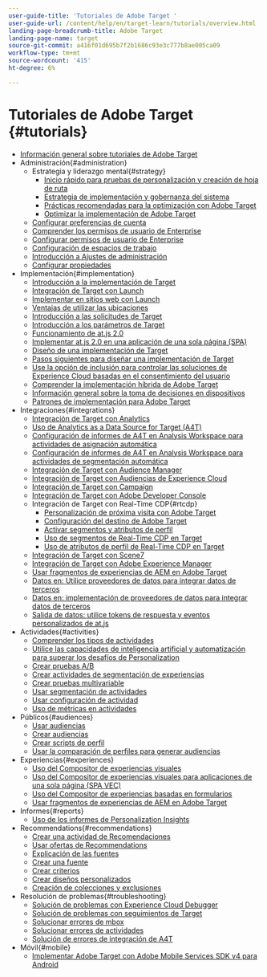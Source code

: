 ```yaml
---
user-guide-title: 'Tutoriales de Adobe Target '
user-guide-url: /content/help/en/target-learn/tutorials/overview.html
landing-page-breadcrumb-title: Adobe Target
landing-page-name: target
source-git-commit: a416f01d695b7f2b1686c93e3c777b8ae005ca09
workflow-type: tm+mt
source-wordcount: '415'
ht-degree: 6%

---
```



# Tutoriales de Adobe Target  {#tutorials}

+ [Información general sobre tutoriales de Adobe Target](../overview.md)
+ Administración{#administration}
   + Estrategia y liderazgo mental{#strategy}
      + [Inicio rápido para pruebas de personalización y creación de hoja de ruta](../strategy/create-personalization-roadmap-testing-plan.md)
      + [Estrategia de implementación y gobernanza del sistema](../dev101/1-1-implementation-strategy-sys-governance.md)
      + [Prácticas recomendadas para la optimización con Adobe Target](../strategy/target-best-practices-for-optimization.md)
      + [Optimizar la implementación de Adobe Target](../strategy/optimize-your-target-implementation.md)
   + [Configurar preferencias de cuenta](../administration/set-up-account-preferences.md)
   + [Comprender los permisos de usuario de Enterprise](../administration/understanding-enterprise-user-permissions.md)
   + [Configurar permisos de usuario de Enterprise](../dev101/1-2-configure-ent-user-permissions.md)
   + [Configuración de espacios de trabajo](../administration/set-up-workspaces.md)
   + [Introducción a Ajustes de administración](../dev101/1-3-intro-to-admin-setup.md)
   + [Configurar propiedades](../administration/set-up-properties.md)
+ Implementación{#implementation}
   + [Introducción a la implementación de Target](../dev101/2-1-intro-to-target-implementation.md)
   + [Integración de Target con Launch](../dev101/3-1-target-launch.md)
   + [Implementar en sitios web con Launch](https://experienceleague.adobe.com/docs/launch-learn/implementing-in-websites-with-launch/index.html?lang=en)
   + [Ventajas de utilizar las ubicaciones](../dev101/2-2-benefits-of-locations.md)
   + [Introducción a las solicitudes de Target](../dev101/2-3-intro-to-target-requests.md)
   + [Introducción a los parámetros de Target](../dev101/2-4-intro-to-target-params.md)
   + [Funcionamiento de at.js 2.0](../implementation/understanding-how-atjs-20-works.md)
   + [Implementar at.js 2.0 en una aplicación de una sola página (SPA)](../implementation/implement-atjs-20-in-a-single-page-application.md)
   + [Diseño de una implementación de Target](../dev101/2-5-design-target-implementation.md)
   + [Pasos siguientes para diseñar una implementación de Target](../dev101/2-6-next-steps-design-target-implementation.md)
   + [Use la opción de inclusión para controlar las soluciones de Experience Cloud basadas en el consentimiento del usuario](https://experienceleague.adobe.com/docs/id-service/using/implementation/opt-in-service/use-opt-in-to-control-experience-cloud-activities-based-on-user-consent.html?lang=en)
   + [Comprender la implementación híbrida de Adobe Target](../implementation/hybrid-deployment.md)
   + [Información general sobre la toma de decisiones en dispositivos](../implementation/on-device-decisioning-overview.md)
   + [Patrones de implementación para Adobe Target](../implementation/implementation-patterns-for-adobe-target.md)
+ Integraciones{#integrations}
   + [Integración de Target con Analytics](../dev101/3-2-target-analytics.md)
   + [Uso de Analytics as a Data Source for Target (A4T)](../integrations/use-analytics-as-a-data-source-a4t.md)
   + [Configuración de informes de A4T en Analysis Workspace para actividades de asignación automática](../integrations/set-up-a4t-reports-in-analysis-workspace-for-auto-allocate-activities.md)
   + [Configuración de informes de A4T en Analysis Workspace para actividades de segmentación automática](../integrations/set-up-a4t-reports-in-analysis-workspace-for-auto-target-activities.md)
   + [Integración de Target con Audience Manager](../dev101/3-3-target-dmp.md)
   + [Integración de Target con Audiencias de Experience Cloud](../dev101/3-4-target-exc-audiences.md)
   + [Integración de Target con Campaign](../dev101/3-6-target-campaign.md)
   + [Integración de Target con Adobe Developer Console](../dev101/3-7-target-io.md)
   + Integración de Target con Real-Time CDP{#rtcdp}
      + [Personalización de próxima visita con Adobe Target](../integrations/rtcdp/next-hit-personalization.md)
      + [Configuración del destino de Adobe Target](../integrations/rtcdp/configure-the-target-destination.md)
      + [Activar segmentos y atributos de perfil](../integrations/rtcdp/activate-segments-and-profile-attributes.md)
      + [Uso de segmentos de Real-Time CDP en Target](../integrations/rtcdp/use-rtcdp-segments-in-target.md)
      + [Uso de atributos de perfil de Real-Time CDP en Target](../integrations/rtcdp/use-rtcdp-profile-attributes-in-target.md)
   + [Integración de Target con Scene7](../dev101/3-8-target-scene7.md)
   + [Integración de Target con Adobe Experience Manager](../dev101/3-5-target-aem.md)
   + [Usar fragmentos de experiencias de AEM en Adobe Target](https://helpx.adobe.com/experience-manager/kt/sites/using/experience-fragment-target-offer-feature-video-use.html)
   + [Datos en: Utilice proveedores de datos para integrar datos de terceros](../integrations/use-data-providers-to-integrate-third-party-data.md)
   + [Datos en: implementación de proveedores de datos para integrar datos de terceros](../integrations/implement-data-providers-to-integrate-third-party-data.md)
   + [Salida de datos: utilice tokens de respuesta y eventos personalizados de at.js](../integrations/use-response-tokens-and-atjs-custom-events.md)
+ Actividades{#activities}
   + [Comprender los tipos de actividades](../activities/understanding-the-types-of-activities.md)
   + [Utilice las capacidades de inteligencia artificial y automatización para superar los desafíos de Personalization](../activities/use-the-artificial-intelligence-and-automation-capabilities-to-meet-the-challenges-of-personalization.md)
   + [Crear pruebas A/B](../activities/create-ab-tests.md)
   + [Crear actividades de segmentación de experiencias](../activities/create-experience-targeting-activities.md)
   + [Crear pruebas multivariable](../activities/create-multivariate-tests.md)
   + [Usar segmentación de actividades](../activities/use-activity-targeting.md)
   + [Usar configuración de actividad](../activities/use-activity-settings.md)
   + [Uso de métricas en actividades](../activities/use-metrics-in-activities.md)
+ Públicos{#audiences}
   + [Usar audiencias](../audiences/use-audiences.md)
   + [Crear audiencias](../audiences/create-audiences.md)
   + [Crear scripts de perfil](../audiences/create-profile-scripts.md)
   + [Usar la comparación de perfiles para generar audiencias](../audiences/use-profile-comparison-to-build-audiences.md)
+ Experiencias{#experiences}
   + [Uso del Compositor de experiencias visuales](../experiences/use-the-visual-experience-composer.md)
   + [Uso del Compositor de experiencias visuales para aplicaciones de una sola página (SPA VEC)](../experiences/use-the-visual-experience-composer-for-single-page-applications.md)
   + [Uso del Compositor de experiencias basadas en formularios](../experiences/use-the-form-based-experience-composer.md)
   + [Usar fragmentos de experiencias de AEM en Adobe Target](https://helpx.adobe.com/experience-manager/kt/sites/using/experience-fragment-target-offer-feature-video-use.html)
+ Informes{#reports}
   + [Uso de los informes de Personalization Insights](../reports/use-the-personalization-insights-reports.md)
+ Recommendations{#recommendations}
   + [Crear una actividad de Recomendaciones](../recommendations/create-a-recommendations-activity.md)
   + [Usar ofertas de Recommendations](../recommendations/use-recommendations-offers.md)
   + [Explicación de las fuentes](../recommendations/understanding-feeds.md)
   + [Crear una fuente](../recommendations/create-a-feed.md)
   + [Crear criterios](../recommendations/create-criteria.md)
   + [Crear diseños personalizados](../recommendations/create-custom-designs.md)
   + [Creación de colecciones y exclusiones](../recommendations/create-collections-and-exclusions.md)
+ Resolución de problemas{#troubleshooting}
   + [Solución de problemas con Experience Cloud Debugger](../troubleshooting/troubleshoot-with-the-experience-cloud-debugger.md)
   + [Solución de problemas con seguimientos de Target](../troubleshooting/troubleshoot-with-target-traces.md)
   + [Solucionar errores de mbox](../dev101/4-1-troubleshoot-mbox-errors.md)
   + [Solucionar errores de actividades](../dev101/4-2-troubleshoot-activity-errors.md)
   + [Solución de errores de integración de A4T](../dev101/4-3-troubleshoot-integration-errors.md)
+ Móvil{#mobile}
   + [Implementar Adobe Target con Adobe Mobile Services SDK v4 para Android](../mobile-v4/overview.md)
